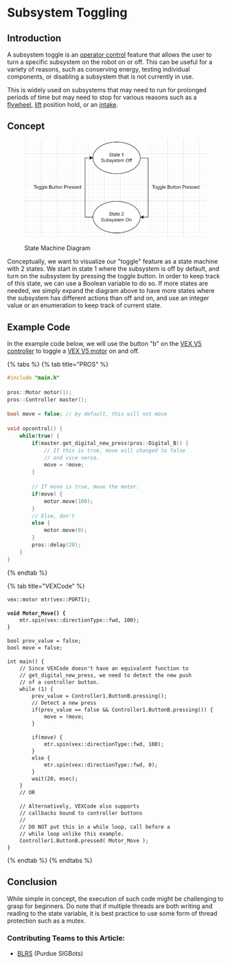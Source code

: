 # Subsystem Toggling

## Introduction

A subsystem toggle is an [operator control](../competition-specific/operator-control.md) feature that allows the user to turn a specific subsystem on the robot on or off. This can be useful for a variety of reasons, such as conserving energy, testing individual components, or disabling a subsystem that is not currently in use.&#x20;

This is widely used on subsystems that may need to run for prolonged periods of time but may need to stop for various reasons such as a [flywheel](../../hardware/shooting-mechanisms/flywheel.md), [lift](../../hardware/lifts/) position hold, or an [intake](../../hardware/intakes.md).&#x20;

## Concept

<figure><img src="../../.gitbook/assets/image (3).png" alt=""><figcaption><p>State Machine Diagram</p></figcaption></figure>

Conceptually, we want to visualize our "toggle" feature as a state machine with 2 states. We start in state 1 where the subsystem is off by default, and turn on the subsystem by pressing the toggle button. In order to keep track of this state, we can use a Boolean variable to do so. If more states are needed, we simply expand the diagram above to have more states where the subsystem has different actions than off and on, and use an integer value or an enumeration to keep track of current state.&#x20;

## Example Code

In the example code below, we will use the button "b" on the [VEX V5](../../vex-electronics/vex-electronics/vex-joystick.md) [controller](../../vex-electronics/vex-electronics/vex-joystick.md) to toggle a [VEX V5 motor](../../vex-electronics/vex-electronics/motors.md) on and off.&#x20;

{% tabs %}
{% tab title="PROS" %}
```cpp
#include "main.h"

pros::Motor motor(1);
pros::Controller master();

bool move = false; // by default, this will not move

void opcontrol() {
    while(true) {
        if(master.get_digital_new_press(pros::Digital_B)) {
            // If this is true, move will changed to false
            // and vice versa. 
            move = !move; 
        }
        
        // If move is true, move the motor.         
        if(move) {
            motor.move(100);
        }
        // Else, don't
        else {
            motor.move(0);
        }
        pros::delay(20);
    }
}

```
{% endtab %}

{% tab title="VEXCode" %}
<pre class="language-clike"><code class="lang-clike">vex::motor mtr(vex::PORT1);
<strong>
</strong><strong>void Motor_Move() {
</strong>    mtr.spin(vex::directionType::fwd, 100);
}

bool prev_value = false; 
bool move = false;

int main() {
    // Since VEXCode doesn't have an equivalent function to 
    // get_digital_new_press, we need to detect the new push 
    // of a controller button. 
    while (1) {
        prev_value = Controller1.ButtonB.pressing();
        // Detect a new press
        if(prev_value == false &#x26;&#x26; Controller1.ButtonB.pressing()) {
            move = !move;
        }
        
        if(move) {
            mtr.spin(vex::directionType::fwd, 100);
        }
        else {
            mtr.spin(vex::directionType::fwd, 0);
        }
        wait(20, msec);
    }
    // OR
    
    // Alternatively, VEXCode also supports 
    // callbacks bound to controller buttons
    //
    // DO NOT put this in a while loop, call before a
    // while loop unlike this example. 
    Controller1.ButtonB.pressed( Motor_Move );
}
</code></pre>
{% endtab %}
{% endtabs %}

## Conclusion

While simple in concept, the execution of such code might be challenging to grasp for beginners. Do note that if multiple threads are both writing and reading to the state variable, it is best practice to use some form of thread protection such as a mutex.&#x20;

### Contributing Teams to this Article:

* [BLRS](https://purduesigbots.com/) (Purdue SIGBots)

